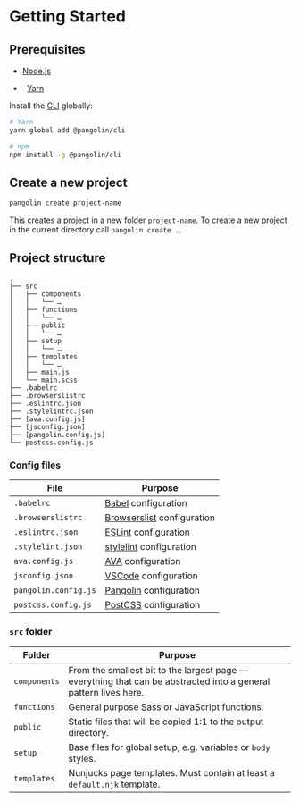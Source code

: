 # Getting Started


## Prerequisites

* [Node.js](https://nodejs.org)
<!-- The non-breaking space fixes a bug with VuePress rendering -->
* &nbsp;<Badge text="Optional" /> [Yarn](https://yarnpkg.com)

Install the [CLI](https://github.com/pangolinjs/cli) globally:

```bash
# Yarn
yarn global add @pangolin/cli

# npm
npm install -g @pangolin/cli
```


## Create a new project

```bash
pangolin create project-name
```

This creates a project in a new folder `project-name`. To create a new project in the current directory call `pangolin create .`.


## Project structure

```
.
├── src
│   ├── components
│   │   └── …
│   ├── functions
│   │   └── …
│   ├── public
│   │   └── …
│   ├── setup
│   │   └── …
│   ├── templates
│   │   └── …
│   ├── main.js
│   └── main.scss
├── .babelrc
├── .browserslistrc
├── .eslintrc.json
├── .stylelintrc.json
├── [ava.config.js]
├── [jsconfig.json]
├── [pangolin.config.js]
└── postcss.config.js
```

### Config files

| File                 | Purpose                                                                                                 |
|----------------------|---------------------------------------------------------------------------------------------------------|
| `.babelrc`           | [Babel](https://babeljs.io) configuration                                                               |
| `.browserslistrc`    | [Browserslist](https://github.com/browserslist/browserslist) configuration                              |
| `.eslintrc.json`     | [ESLint](https://eslint.org) configuration                                                              |
| `.stylelint.json`    | [stylelint](https://stylelint.io) configuration                                                         |
| `ava.config.js`      | <Badge text="Optional" /> [AVA](https://ava.li) configuration                                           |
| `jsconfig.json`      | <Badge text="Optional" /> [VSCode](https://code.visualstudio.com/docs/languages/jsconfig) configuration |
| `pangolin.config.js` | <Badge text="Optional" /> [Pangolin](configuration.md) configuration                                    |
| `postcss.config.js`  | [PostCSS](https://postcss.org) configuration                                                            |

### `src` folder

| Folder       | Purpose                                                                                                          |
|--------------|------------------------------------------------------------------------------------------------------------------|
| `components` | From the smallest bit to the largest page — everything that can be abstracted into a general pattern lives here. |
| `functions`  | <Badge text="Changeable" /> General purpose Sass or JavaScript functions.                                        |
| `public`     | Static files that will be copied 1:1 to the output directory.                                                    |
| `setup`      | <Badge text="Changeable" /> Base files for global setup, e.g. variables or `body` styles.                        |
| `templates`  | Nunjucks page templates. Must contain at least a `default.njk` template.                                         |
